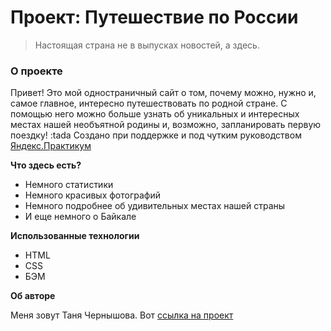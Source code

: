 # Проект: Путешествие по России

> Настоящая страна не в выпусках новостей, а здесь.

### О проекте

Привет! Это мой одностраничный сайт о том, почему можно, нужно и, самое главное, интересно путешествовать по родной стране.
С помощью него можно больше узнать об уникальных и интересных местах нашей необъятной родины и, возможно, запланировать первую поездку! :tada
Создано при поддержке и под чутким руководством [Яндекс.Практикум](https://praktikum.yandex.ru)

**Что здесь есть?**
* Немного статистики
* Немного красивых фотографий
* Немного подробнее об удивительных местах нашей страны
* И еще немного о Байкале 


**Использованные технологии**

* HTML
* CSS
* БЭМ

**Об авторе**

Меня зовут Таня Чернышова. Вот [ссылка на проект](https://github.com/Tatishta/russian-travel.git)


